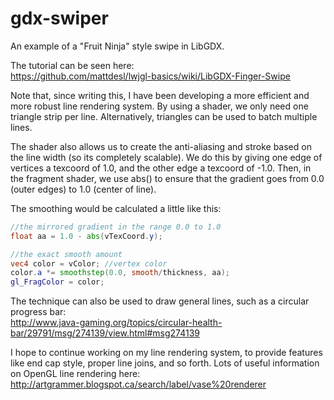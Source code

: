 # gdx-swiper

An example of a "Fruit Ninja" style swipe in LibGDX.

The tutorial can be seen here:  
https://github.com/mattdesl/lwjgl-basics/wiki/LibGDX-Finger-Swipe

Note that, since writing this, I have been developing a more efficient and more robust line rendering system. 
By using a shader, we only need one triangle strip per line. Alternatively, triangles can be used to batch
multiple lines. 

The shader also allows us to create the anti-aliasing
and stroke based on the line width (so its completely scalable). We do this by giving one edge of vertices a texcoord of
1.0, and the other edge a texcoord of -1.0. Then, in the fragment shader, we use abs() to ensure that the gradient goes from 0.0
(outer edges) to 1.0 (center of line). 

The smoothing would be calculated a little like this:
```glsl
//the mirrored gradient in the range 0.0 to 1.0
float aa = 1.0 - abs(vTexCoord.y);

//the exact smooth amount
vec4 color = vColor; //vertex color
color.a *= smoothstep(0.0, smooth/thickness, aa);
gl_FragColor = color;
```

The technique can also be used to draw general lines, such as a circular progress bar:  
http://www.java-gaming.org/topics/circular-health-bar/29791/msg/274139/view.html#msg274139

I hope to continue working on my line rendering system, to provide features like end cap style, proper line joins, and so forth.
Lots of useful information on OpenGL line rendering here:  
http://artgrammer.blogspot.ca/search/label/vase%20renderer
